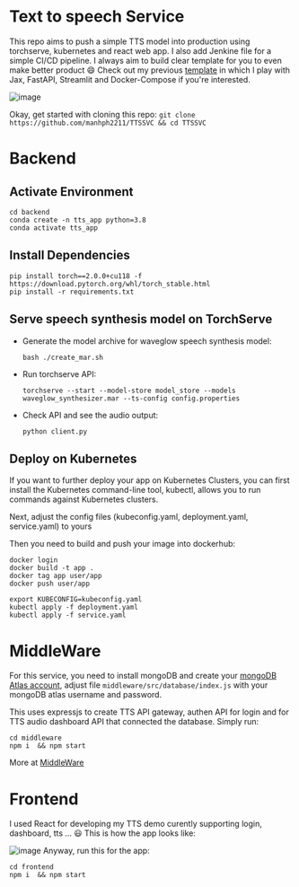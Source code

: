 Text to speech Service
====

This repo aims to push a simple TTS model into production using torchserve, kubernetes and react web app. I also add Jenkine file for a simple CI/CD pipeline. I always aim to build clear template for you to even make better product :smile: Check out my previous [template](https://github.com/manhph2211/Image-Generation-App) in which I play with Jax, FastAPI, Streamlit and Docker-Compose if you're interested. 

![image](https://github.com/manhph2211/TTSSVC/assets/61444616/1cfdec96-fbba-4626-9751-c982163f3118)

Okay, get started with cloning this repo: 
```git clone https://github.com/manhph2211/TTSSVC && cd TTSSVC```

# Backend  

## Activate Environment

```
cd backend
conda create -n tts_app python=3.8
conda activate tts_app
```

## Install Dependencies

```
pip install torch==2.0.0+cu118 -f https://download.pytorch.org/whl/torch_stable.html
pip install -r requirements.txt
```

## Serve speech synthesis model on TorchServe

* Generate the model archive for waveglow speech synthesis model:

   ```
   bash ./create_mar.sh
   ```

* Run torchserve API:
   ```
   torchserve --start --model-store model_store --models waveglow_synthesizer.mar --ts-config config.properties
   ```

* Check API and see the audio output:

   ```
   python client.py
   ```

## Deploy on Kubernetes

If you want to further deploy your app on Kubernetes Clusters, you can first install the Kubernetes command-line tool, kubectl, allows you to run commands against Kubernetes clusters.

Next, adjust the config files (kubeconfig.yaml, deployment.yaml, service.yaml) to yours

Then you need to build and push your image into dockerhub:

```
docker login
docker build -t app . 
docker tag app user/app 
docker push user/app
```


```
export KUBECONFIG=kubeconfig.yaml 
kubectl apply -f deployment.yaml 
kubectl apply -f service.yaml 
```

# MiddleWare 

For this service, you need to install mongoDB and create your [mongoDB Atlas account](https://www.mongodb.com/atlas/database), adjust file `middleware/src/database/index.js` with your mongoDB atlas username and password. 

This uses expressjs to create TTS API gateway, authen API for login and for TTS audio dashboard API that connected the database. Simply run:
```
cd middleware
npm i  && npm start
```

More at [MiddleWare](https://github.com/manhph2211/TTSSVC/tree/main/middleware)

# Frontend 

I used React for developing my TTS demo curently supporting login, dashboard, tts ... :smiley:
This is how the app looks like:

![image](https://github.com/manhph2211/TTSSVC/assets/61444616/7127216a-ecdf-49af-8c2e-7af24db0ebe6)
Anyway, run this for the app: 

```
cd frontend
npm i  && npm start
```

